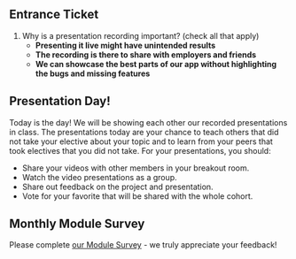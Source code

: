 ## Entrance Ticket
1. Why is a presentation recording important? (check all that apply)
    - **Presenting it live might have unintended results**
    - **The recording is there to share with employers and friends**
    - **We can showcase the best parts of our app without highlighting the bugs and missing features**

## Presentation Day!

Today is the day! We will be showing each other our recorded presentations in class. The presentations today are your chance to teach others that did not take your elective about your topic and to learn from your peers that took electives that you did not take. For your presentations, you should:
- Share your videos with other members in your breakout room.
- Watch the video presentations as a group.
- Share out feedback on the project and presentation.
- Vote for your favorite that will be shared with the whole cohort.

## Monthly Module Survey

Please complete [our Module Survey](https://applied.multiverse.io/mod/questionnaire/view.php?id=24943) - we truly appreciate your feedback!